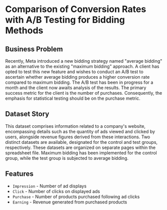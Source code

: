 # Comparison of Conversion Rates with A/B Testing for Bidding Methods

## Business Problem

Recently, Meta introduced a new bidding strategy named "average bidding" as an alternative to the existing "maximum
bidding" approach. A client has opted to test this new feature and wishes to conduct an A/B test to ascertain whether
average bidding produces a higher conversion rate compared to maximum bidding. The A/B test has been in progress for a
month and the client now awaits analysis of the results. The primary success metric for the client is the number of
purchases. Consequently, the emphasis for statistical testing should be on the purchase metric.

## Dataset Story

This dataset comprises information related to a company's website, encompassing details such as the quantity of ads
viewed and clicked by users, alongside revenue figures derived from these interactions. Two distinct datasets are
available, designated for the control and test groups, respectively. These datasets are organized on separate pages
within the spreadsheet file. Maximum bidding has been implemented for the control group, while the test group
is subjected to average bidding.

## Features

- `Impression` - Number of ad displays
- `Click` - Number of clicks on displayed ads
- `Purchase` - Number of products purchased following ad clicks
- `Earning` - Revenue generated from purchased products
